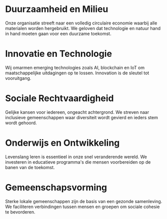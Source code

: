 # Duurzaamheid en Milieu
Onze organisatie streeft naar een volledig circulaire economie waarbij alle materialen worden hergebruikt. We geloven dat technologie en natuur hand in hand moeten gaan voor een duurzame toekomst.

# Innovatie en Technologie  
Wij omarmen emerging technologies zoals AI, blockchain en IoT om maatschappelijke uitdagingen op te lossen. Innovation is de sleutel tot vooruitgang.

# Sociale Rechtvaardigheid
Gelijke kansen voor iedereen, ongeacht achtergrond. We streven naar inclusieve gemeenschappen waar diversiteit wordt gevierd en ieders stem wordt gehoord.

# Onderwijs en Ontwikkeling
Levenslang leren is essentieel in onze snel veranderende wereld. We investeren in educatieve programma's die mensen voorbereiden op de banen van de toekomst.

# Gemeenschapsvorming
Sterke lokale gemeenschappen zijn de basis van een gezonde samenleving. We faciliteren verbindingen tussen mensen en groepen om sociale cohesie te bevorderen.
